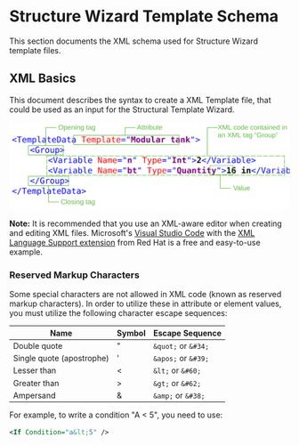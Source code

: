 # Structure Wizard Template Schema

This section documents the XML schema used for Structure Wizard template files.

## XML Basics

This document describes the syntax to create a XML Template file, that could be used as an input for the Structural Template Wizard.

![Annotated description of basic XML structure](XML%20Structural%20Diagram.svg "Basic XML structure")

**Note:** It is recommended that you use an XML-aware editor when creating and editing XML files. Microsoft's [Visual Studio Code](https://code.visualstudio.com/) with the [XML Language Support extension](https://marketplace.visualstudio.com/items?itemName=redhat.vscode-xml) from Red Hat is a free and easy-to-use example.

### Reserved Markup Characters

Some special characters are not allowed in XML code (known as reserved markup characters). In order to utilize these in attribute or element values, you must utilize the following character escape sequences:

| Name | Symbol | Escape Sequence |
| ---- | ------ | --------------- |
| Double quote | " | `&quot;` or `&#34;` |
| Single quote (apostrophe) | ' | `&apos;` or `&#39;` |
| Lesser than |  < | `&lt;` or `&#60;` |
| Greater than | > | `&gt;` or `&#62;` |
| Ampersand | & | `&amp;` or `&#38;` |

For example, to write a condition "A < 5", you need to use:
```xml
<If Condition="a&lt;5" />
```
